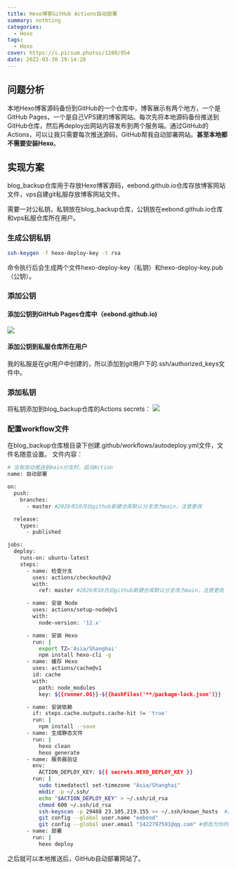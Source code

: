 ```yaml
---
title: Hexo博客GitHub Actions自动部署
summary: nothting
categories:
  - Hexo
tags:
  - Hexo
cover: https://i.picsum.photos/1280/954
date: 2022-03-30 19:14:28
---
```


## 问题分析

本地Hexo博客源码备份到GitHub的一个仓库中，博客展示有两个地方，一个是GitHub Pages，一个是自己VPS建的博客网站。每次先将本地源码备份推送到GitHub仓库，然后再deploy出网站内容发布到两个服务端。通过GitHub的Actions，可以让我只需要每次推送源码，GitHub帮我自动部署网站。**甚至本地都不需要安装Hexo**。

## 实现方案  

blog_backup仓库用于存放Hexo博客源码，eebond.github.io仓库存放博客网站文件，vps自建git私服存放博客网站文件。

需要一对公私钥，私钥放在blog_backup仓库，公钥放在eebond.github.io仓库和vps私服仓库所在用户。

### 生成公钥私钥

```bash
ssh-keygen -f hexo-deploy-key -t rsa
```

命令执行后会生成两个文件hexo-deploy-key（私钥）和hexo-deploy-key.pub（公钥）。

### 添加公钥

#### 添加公钥到GitHub Pages仓库中（eebond.github.io)

![](https://cdn.jsdelivr.net/gh/eebond/images/Markdown/20220331135108.png)

#### 添加公钥到私服仓库所在用户

我的私服是在git用户中创建的，所以添加到git用户下的.ssh/authorized_keys文件中。

### 添加私钥

将私钥添加到blog_backup仓库的Actions secrets：
![](https://cdn.jsdelivr.net/gh/eebond/images/Markdown/20220331142405.png)

### 配置workflow文件

在blog_backup仓库根目录下创建.github/workflows/autodeploy.yml文件，文件名随意设置。
文件内容：

```bash
# 当有改动推送到main分支时，启动Action
name: 自动部署

on:
  push:
    branches:
      - master #2020年10月后github新建仓库默认分支改为main，注意更改

  release:
    types:
      - published

jobs:
  deploy:
    runs-on: ubuntu-latest
    steps:
      - name: 检查分支
        uses: actions/checkout@v2
        with:
          ref: master #2020年10月后github新建仓库默认分支改为main，注意更改

      - name: 安装 Node
        uses: actions/setup-node@v1
        with:
          node-version: '12.x'

      - name: 安装 Hexo
        run: |
          export TZ='Asia/Shanghai'
          npm install hexo-cli -g
      - name: 缓存 Hexo
        uses: actions/cache@v1
        id: cache
        with:
          path: node_modules
          key: ${{runner.OS}}-${{hashFiles('**/package-lock.json')}}

      - name: 安装依赖
        if: steps.cache.outputs.cache-hit != 'true'
        run: |
          npm install --save
      - name: 生成静态文件
        run: |
          hexo clean
          hexo generate
      - name: 服务器验证
        env:
          ACTION_DEPLOY_KEY: ${{ secrets.HEXO_DEPLOY_KEY }}
        run: |
          sudo timedatectl set-timezone "Asia/Shanghai"
          mkdir -p ~/.ssh/
          echo "$ACTION_DEPLOY_KEY" > ~/.ssh/id_rsa
          chmod 600 ~/.ssh/id_rsa
          ssh-keyscan -p 29488 23.105.219.155 >> ~/.ssh/known_hosts  #此处填写你的服务器IP
          git config --global user.name "eebond"
          git config --global user.email "1422797591@qq.com" #修改为你的GitHub用户名邮箱
      - name: 部署
        run: |
          hexo deploy
```

之后就可以本地推送后，GitHub自动部署网站了。  
